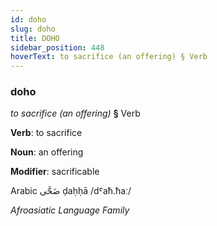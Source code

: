 ```yaml
---
id: doho
slug: doho
title: DOHO
sidebar_position: 448
hoverText: to sacrifice (an offering) § Verb
---
```


### doho

*to sacrifice (an offering)* **§** Verb

**Verb**: to sacrifice

**Noun**: an offering

**Modifier**: sacrificable

Arabic ⁧ضَحَّى⁩ ḍaḥḥā /dˤaħ.ħaː/

*Afroasiatic Language Family*